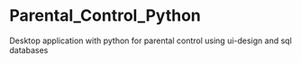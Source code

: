 # Parental_Control_Python
Desktop application with python for parental control using ui-design and sql databases 
